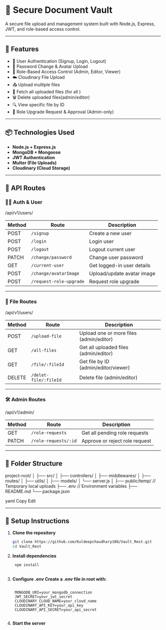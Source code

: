 # 📁 Secure Document Vault

A secure file upload and management system built with Node.js, Express, JWT, and role-based access control.

---

## 🚀 Features

- 🔐 User Authentication (Signup, Login, Logout)
- 🔄 Password Change & Avatar Upload
- 🧾 Role-Based Access Control (Admin, Editor, Viewer)
- ☁️ Cloudinary File Upload
- 📤 Upload multiple files
- 📄 Fetch all uploaded files (for all )
- 🗑️ Delete uploaded files(admin/editor)
- 🔍 View specific file by ID
- 🔐 Role Upgrade Request & Approval (Admin-only)

---

## 📦 Technologies Used

- **Node.js + Express.js**
- **MongoDB + Mongoose**
- **JWT Authentication**
- **Multer (File Uploads)**
- **Cloudinary (Cloud Storage)**


---

## 📁 API Routes

### 🧑‍💻 Auth & User
/api/v1/users/

| Method | Route                 | Description                    |
|--------|----------------------|--------------------------------|
| POST   | `/signup`            | Create a new user              |
| POST   | `/login`             | Login user                     |
| POST   | `/logout`            | Logout current user            |
| PATCH  | `/change/password`   | Change user password           |
| GET    | `/current-user`      | Get logged-in user details     |
| POST   | `/change/avatarImage`| Upload/update avatar image     |
| POST   | `/request-role-upgrade` | Request role upgrade         |

---

### 📄 File Routes
/api/v1/users/

| Method | Route                 | Description                             |
|--------|----------------------|-----------------------------------------|
| POST   | `/upload-file`       | Upload one or more files (admin/editor) |
| GET    | `/all-files`         | Get all uploaded files (admin/editor)   |
| GET    | `/file/:fileId`      | Get file by ID (admin/editor/viewer)    |
| DELETE | `/delet-file/:fileId`| Delete file (admin/editor)              |

---

### 🛠️ Admin Routes
/api/v1/admin/

| Method | Route                       | Description                         |
|--------|----------------------------|-------------------------------------|
| GET    | `/role-requests`           | Get all pending role requests       |
| PATCH  | `/role-requests/:id`       | Approve or reject role request      |

---

## 📁 Folder Structure

project-root/ │ ├── src/ │ ├── controllers/ │ ├── middlewares/ │ ├── routes/ │ ├── utils/ │ ├── models/ │ └── server.js │ ├── public/temp/ // Temporary local uploads ├── .env // Environment variables ├── README.md └── package.json

yaml
Copy
Edit

---

## 🔧 Setup Instructions

1. **Clone the repository**
   ```bash
   git clone https://github.com/Kuldeepchaudhary108/Vault_Rest.git
   cd Vault_Rest
2. **Install dependencies**

   ```bash
    npm install
  
3. **Configure .env Create a .env file in root with:**
  
    ```env
   
     MONGODB_URI=your_mongodb_connection
     JWT_SECRET=your_jwt_secret
     CLOUDINARY_CLOUD_NAME=your_cloud_name
     CLOUDINARY_API_KEY=your_api_key
     CLOUDINARY_API_SECRET=your_api_secret


4. **Start the server**

      ```npm run dev
